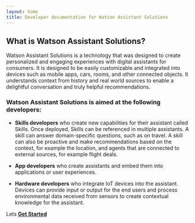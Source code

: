 ```yaml
---
layout: home
title: Developer documentation for Watson Assistant Solutions
---
```

## What is Watson Assistant Solutions?
Watson Assistant Solutions is a technology that was designed to create personalized and engaging experiences with digital assistants for consumers. It is designed to be easily customizable and integrated into devices such as mobile apps, cars, rooms, and other connected objects. It understands context from history and real world sources to enable a delightful conversation and truly helpful recommendations.

### Watson Assistant Solutions is aimed at the following developers:

- **Skills developers** who create new capabilities for their assistant called Skills. Once deployed, Skills can be referenced in multiple assistants. A skill can answer domain-specific questions, such as on travel. A skill can also be proactive and make recommendations based on the context, for example the location, and agents that are connected to external sources, for example flight deals.

- **App developers** who create assistants and embed them into applications or user experiences.

- **Hardware developers** who integrate IoT devices into the assistant. Devices can provide input or output for the end users and process environmental data received from sensors to create contextual knowledge for the assistant.

Lets [**Get Started**]({{site.baseurl}}/get-started/get-started/) 
